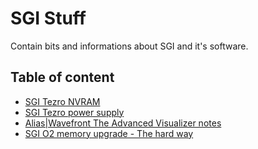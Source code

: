 SGI Stuff
=========
Contain bits and informations about SGI and it's software.

Table of content
----------------
- [SGI Tezro NVRAM](../master/nvram.md)
- [SGI Tezro power supply](../master/tezro_psu.md)
- [Alias|Wavefront The Advanced Visualizer notes](../master/tav.md)
- [SGI O2 memory upgrade - The hard way](../master/o2_mem.md)
